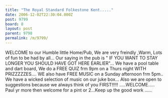 ```yaml
---
title: "The Royal Standard Folkestone Kent....."
date: 2006-12-02T22:30:04.000Z
post: 9799
board: 8
layout: post
parent: 9798
permalink: /m/9799/
---
```

WELCOME to our Humble little Home/Pub, We are very freindly ,Warm, Lots of fun to be had by all... Our saying in the pub is " IF YOU WANT TO STAY LONGER YOU SHOULD HAVE GOT HERE EARLIER"... We have a pool table and dart board, We do a FREE QUIZ frm 9pm on a Thurs night WITH PRIZZZZZES.... WE also have FREE MUSIC on a Sunday afternoon frm 5pm.. We have a wicked selection of music on our juke box... Also we are open to suggestions because we always think of you FIRST!!!!! .....WELCOME.....        Paul yr more then welcome for a pint or 2...Keep up the good work  ......
